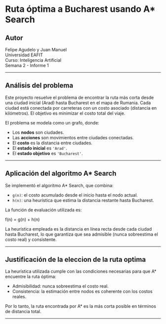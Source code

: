 # Ruta óptima a Bucharest usando A* Search

## Autor
Felipe Agudelo y Juan Manuel  
Universidad EAFIT  
Curso: Inteligencia Artificial  
Semana 2 - Informe 1

---

## Análisis del problema

Este proyecto resuelve el problema de encontrar la ruta más corta desde una ciudad inicial (Arad) hasta Bucharest en el mapa de Rumania. Cada ciudad está conectada por carreteras con un costo asociado (distancia en kilómetros). El objetivo es minimizar el costo total del viaje.

El problema se modela como un grafo, donde:

- Los **nodos** son ciudades.
- Las **acciones** son movimientos entre ciudades conectadas.
- El **costo** es la distancia entre ciudades.
- El **estado inicial** es `'Arad'`.
- El **estado objetivo** es `'Bucharest'`.

---

## Aplicación del algoritmo A* Search

Se implementó el algoritmo A* Search, que combina:

- `g(n)`: el costo acumulado desde el inicio hasta el nodo actual.
- `h(n)`: una heurística que estima la distancia restante hasta Bucharest.

La función de evaluación utilizada es:

f(n) = g(n) + h(n)


La heurística empleada es la distancia en línea recta desde cada ciudad hasta Bucharest, lo que garantiza que sea admisible (nunca sobreestima el costo real) y consistente.

---

## Justificación de la eleccion de la ruta optima

La heurística utilizada cumple con las condiciones necesarias para que A* encuentre la ruta óptima:

- Admisibilidad: nunca sobreestima el costo real.
- Consistencia: la estimación entre nodos es coherente con los costos reales.

Por lo tanto, la ruta encontrada por A* es la más corta posible en términos de distancia total.

---


